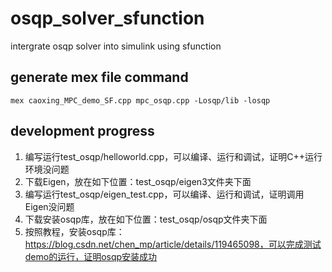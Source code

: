 # osqp_solver_sfunction
intergrate osqp solver into simulink using sfunction
## generate mex file command
```
mex caoxing_MPC_demo_SF.cpp mpc_osqp.cpp -Losqp/lib -losqp
```

## development progress
1. 编写运行test_osqp/helloworld.cpp，可以编译、运行和调试，证明C++运行环境没问题
2. 下载Eigen，放在如下位置：test_osqp/eigen3文件夹下面
3. 编写运行test_osqp/eigen_test.cpp，可以编译、运行和调试，证明调用Eigen没问题
4. 下载安装osqp库，放在如下位置：test_osqp/osqp文件夹下面
5. 按照教程，安装osqp库：https://blog.csdn.net/chen_mp/article/details/119465098，可以完成测试demo的运行，证明osqp安装成功